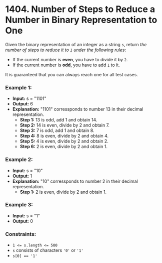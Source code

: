 # 1404. Number of Steps to Reduce a Number in Binary Representation to One

Given the binary representation of an integer as a string `s`, return *the number of steps to reduce it to `1` under the following rules*:

- If the current number is **even**, you have to divide it by `2`.
- If the current number is **odd**, you have to add `1` to it.

It is guaranteed that you can always reach one for all test cases.

 


### Example 1:
- **Input:** s = "1101"
- **Output:** 6
- **Explanation:** "1101" corressponds to number 13 in their decimal representation.
    - **Step 1:** 13 is odd, add 1 and obtain 14. 
    - **Step 2:** 14 is even, divide by 2 and obtain 7.
    - **Step 3:** 7 is odd, add 1 and obtain 8.
    - **Step 4:** 8 is even, divide by 2 and obtain 4.  
    - **Step 5:** 4 is even, divide by 2 and obtain 2. 
    - **Step 6:** 2 is even, divide by 2 and obtain 1.  

### Example 2:
- **Input:** s = "10"
- **Output:** 1
- **Explanation:** "10" corressponds to number 2 in their decimal representation.
    - **Step 1:** 2 is even, divide by 2 and obtain 1.  

### Example 3:
- **Input:** s = "1"
- **Output:** 0
 

### Constraints:
- `1 <= s.length <= 500`
- `s` consists of characters `'0'` or `'1'`
- `s[0] == '1'`